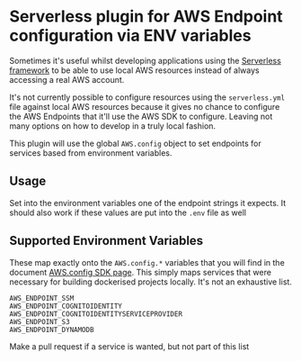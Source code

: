 # Serverless plugin for AWS Endpoint configuration via ENV variables

Sometimes it's useful whilst developing applications using the [Serverless framework](https://serverless.com) to be able to use local AWS resources instead of always accessing a real AWS account.

It's not currently possible to configure resources using the `serverless.yml` file against local AWS resources because it gives no chance to configure the AWS Endpoints that it'll use the AWS SDK to configure. Leaving not many options on how to develop in a truly local fashion.

This plugin will use the global `AWS.config` object to set endpoints for services based from environment variables. 

## Usage
Set into the environment variables one of the endpoint strings it expects. It should also work if these values are put into the `.env` file as well

## Supported Environment Variables
These map exactly onto the `AWS.config.*` variables that you will find in the document [AWS.config SDK page](https://docs.aws.amazon.com/AWSJavaScriptSDK/latest/AWS/Config.html). This simply maps services that were necessary for building dockerised projects locally. It's not an exhaustive list.

```
AWS_ENDPOINT_SSM
AWS_ENDPOINT_COGNITOIDENTITY
AWS_ENDPOINT_COGNITOIDENTITYSERVICEPROVIDER
AWS_ENDPOINT_S3
AWS_ENDPOINT_DYNAMODB
```

Make a pull request if a service is wanted, but not part of this list
